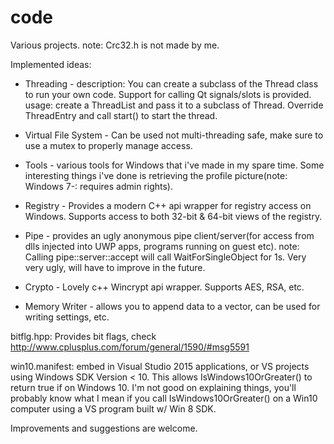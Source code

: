 # code
Various projects.
note: Crc32.h is not made by me.

Implemented ideas:

- Threading - 
description: You can create a subclass of the Thread class to run your own code. Support for calling Qt signals/slots is provided.
usage: create a ThreadList and pass it to a subclass of Thread. Override ThreadEntry and call start() to start the thread.

- Virtual File System -
Can be used
not multi-threading safe, make sure to use a mutex to properly manage access.

- Tools - 
various tools for Windows that i've made in my spare time. Some interesting things i've done is retrieving the profile picture(note: Windows 7-: requires admin rights).

- Registry -
Provides a modern C++ api wrapper for registry access on Windows. Supports access to both 32-bit & 64-bit views of the registry.

- Pipe -
provides an ugly anonymous pipe client/server(for access from dlls injected into UWP apps, programs running on guest etc). note: Calling pipe::server::accept will call WaitForSingleObject for 1s.
Very very ugly, will have to improve in the future.

- Crypto - 
Lovely c++ Wincrypt api wrapper.
Supports AES, RSA, etc.

- Memory Writer -
allows you to append data to a vector, can be used for writing settings, etc.

bitflg.hpp:
Provides bit flags, check http://www.cplusplus.com/forum/general/1590/#msg5591

win10.manifest:
embed in Visual Studio 2015 applications, or VS projects using Windows SDK Version < 10. This allows IsWindows10OrGreater() to return true if on Windows 10.
I'm not good on explaining things, you'll probably know what I mean if you call IsWindows10OrGreater() on a Win10 computer using a VS program built w/ Win 8 SDK.

Improvements and suggestions are welcome.